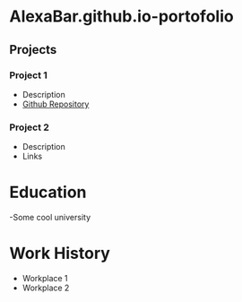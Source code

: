 # AlexaBar.github.io-portofolio

## Projects
### Project 1
- Description
- [Github Repository](https://alexabar.github.io/Ecommerce-github.io/blog.html)

### Project 2
- Description
- Links

# Education
-Some cool university

# Work History
- Workplace 1
- Workplace 2
